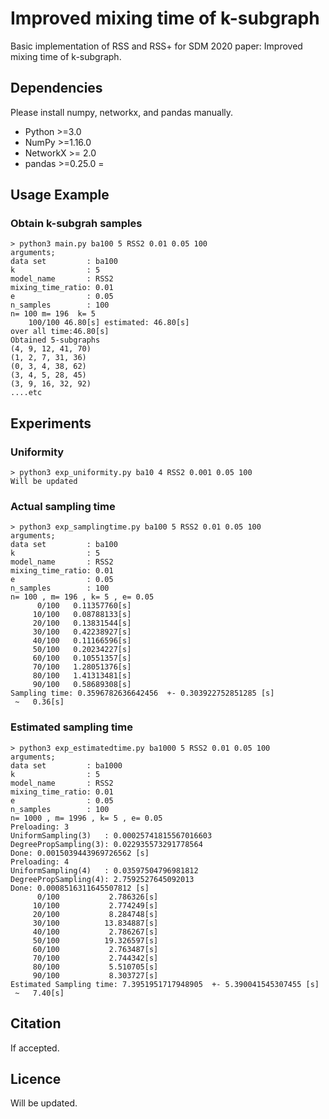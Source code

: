 # Improved mixing time of k-subgraph

Basic implementation of RSS and RSS+ for SDM 2020 paper: Improved mixing time of k-subgraph.



## Dependencies

Please install numpy, networkx, and pandas manually.

- Python >=3.0
- NumPy >=1.16.0
- NetworkX >= 2.0
- pandas >=0.25.0
=



## Usage Example

### Obtain k-subgrah samples

```
> python3 main.py ba100 5 RSS2 0.01 0.05 100
arguments;
data set         : ba100
k                : 5
model_name       : RSS2
mixing_time_ratio: 0.01
e                : 0.05
n_samples        : 100
n= 100 m= 196  k= 5
    100/100 46.80[s] estimated: 46.80[s]
over all time:46.80[s]
Obtained 5-subgraphs
(4, 9, 12, 41, 70)
(1, 2, 7, 31, 36)
(0, 3, 4, 38, 62)
(3, 4, 5, 28, 45)
(3, 9, 16, 32, 92)
....etc
```

## Experiments

### Uniformity

```
> python3 exp_uniformity.py ba10 4 RSS2 0.001 0.05 100
Will be updated
```

### Actual sampling time

```
> python3 exp_samplingtime.py ba100 5 RSS2 0.01 0.05 100
arguments;
data set         : ba100
k                : 5
model_name       : RSS2
mixing_time_ratio: 0.01
e                : 0.05
n_samples        : 100
n= 100 , m= 196 , k= 5 , e= 0.05
      0/100   0.11357760[s]
     10/100   0.08788133[s]
     20/100   0.13831544[s]
     30/100   0.42238927[s]
     40/100   0.11166596[s]
     50/100   0.20234227[s]
     60/100   0.10551357[s]
     70/100   1.28051376[s]
     80/100   1.41313481[s]
     90/100   0.58689308[s]
Sampling time: 0.3596782636642456  +- 0.303922752851285 [s]
 ~   0.36[s]
```

### Estimated sampling time

```
> python3 exp_estimatedtime.py ba1000 5 RSS2 0.01 0.05 100
arguments;
data set         : ba1000
k                : 5
model_name       : RSS2
mixing_time_ratio: 0.01
e                : 0.05
n_samples        : 100
n= 1000 , m= 1996 , k= 5 , e= 0.05
Preloading: 3
UniformSampling(3)   : 0.00025741815567016603
DegreePropSampling(3): 0.022935573291778564
Done: 0.0015039443969726562 [s]
Preloading: 4
UniformSampling(4)   : 0.03597504796981812
DegreePropSampling(4): 2.7592527645092013
Done: 0.0008516311645507812 [s]
      0/100           2.786326[s]
     10/100           2.774249[s]
     20/100           8.284748[s]
     30/100          13.834887[s]
     40/100           2.786267[s]
     50/100          19.326597[s]
     60/100           2.763487[s]
     70/100           2.744342[s]
     80/100           5.510705[s]
     90/100           8.303727[s]
Estimated Sampling time: 7.3951951717948905  +- 5.390041545307455 [s]
 ~   7.40[s]
```


## Citation

If accepted.

## Licence

Will be updated.